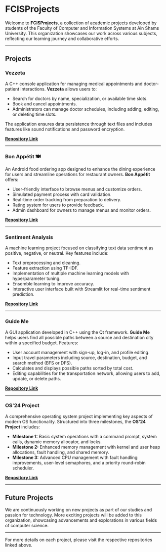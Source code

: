 # FCISProjects

Welcome to **FCISProjects**, a collection of academic projects developed by students of the Faculty of Computer and Information Systems at Ain Shams University. This organization showcases our work across various subjects, reflecting our learning journey and collaborative efforts.

---

## Projects

### Vezzeta

A C++ console application for managing medical appointments and doctor-patient interactions. **Vezzeta** allows users to:

- Search for doctors by name, specialization, or available time slots.
- Book and cancel appointments.
- Administrators can manage doctor schedules, including adding, editing, or deleting time slots.
  
The application ensures data persistence through text files and includes features like sound notifications and password encryption.

[**Repository Link**](https://github.com/fcisProjects/Vezeeta)

---

### Bon Appétit 🍽️

An Android food ordering app designed to enhance the dining experience for users and streamline operations for restaurant owners. **Bon Appétit** offers:

- User-friendly interface to browse menus and customize orders.
- Simulated payment process with card validation.
- Real-time order tracking from preparation to delivery.
- Rating system for users to provide feedback.
- Admin dashboard for owners to manage menus and monitor orders.

[**Repository Link**](https://github.com/fcisProjects/Bon_Appetit)

---

### Sentiment Analysis

A machine learning project focused on classifying text data sentiment as positive, negative, or neutral. Key features include:

- Text preprocessing and cleaning.
- Feature extraction using TF-IDF.
- Implementation of multiple machine learning models with hyperparameter tuning.
- Ensemble learning to improve accuracy.
- Interactive user interface built with Streamlit for real-time sentiment prediction.

[**Repository Link**](https://github.com/fcisProjects/Sentiment-Analysis)

---

### Guide Me

A GUI application developed in C++ using the Qt framework. **Guide Me** helps users find all possible paths between a source and destination city within a specified budget. Features:

- User account management with sign-up, log-in, and profile editing.
- Input travel parameters including source, destination, budget, and search method (BFS or DFS).
- Calculates and displays possible paths sorted by total cost.
- Editing capabilities for the transportation network, allowing users to add, update, or delete paths.

[**Repository Link**](https://github.com/fcisProjects/Guide-Me)

---

### OS'24 Project

A comprehensive operating system project implementing key aspects of modern OS functionality. Structured into three milestones, the **OS'24 Project** includes:

- **Milestone 1:** Basic system operations with a command prompt, system calls, dynamic memory allocator, and locks.
- **Milestone 2:** Enhanced memory management with kernel and user heap allocations, fault handling, and shared memory.
- **Milestone 3:** Advanced CPU management with fault handling improvements, user-level semaphores, and a priority round-robin scheduler.

[**Repository Link**](https://github.com/fcisProjects/FOS)

---

## Future Projects

We are continuously working on new projects as part of our studies and passion for technology. More exciting projects will be added to this organization, showcasing advancements and explorations in various fields of computer science.

---

For more details on each project, please visit the respective repositories linked above.
